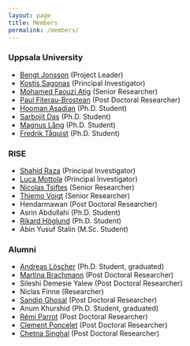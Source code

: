 ```yaml
---
layout: page
title: Members
permalink: /members/
---
```


### Uppsala University

- [Bengt Jonsson][BengtJonssonHomepage] (Project Leader)
- [Kostis Sagonas][KostisSagonasHomepage] (Principal Investigator)
- [Mohamed Faouzi Atig][AtigHomepage] (Senior Researcher)
- [Paul Fiterau-Brostean][PaulFiterauHomepage] (Post Doctoral Researcher)
- [Hooman Asadian][HoomanAsadianHomepage] (Ph.D. Student)
- [Sarbojit Das][SarbojitDasHomepage] (Ph.D. Student)
- [Magnus Lång][MagnusLangHomepage] (Ph.D. Student)
- [Fredrik Tåquist][FredrikTaquistHomepage] (Ph.D. Student)

### RISE

- [Shahid Raza][ShahidRazaHomepage] (Principal Investigator)
- [Luca Mottola][LucaMottolaHomepage] (Principal Investigator) 
- [Nicolas Tsiftes][NicolasTsiftesHomepage] (Senior Researcher) 
- [Thiemo Voigt][ThiemoVoigtHomepage] (Senior Researcher) 
- Hendarmawan (Post Doctoral Researcher)
- Asrin Abdullahi (Ph.D. Student)
- [Rikard Höglund][RikardhoglundHomepage] (Ph.D. Student)
- Abin Yusuf Stalin (M.Sc. Student)

### Alumni
- [Andreas Löscher][AndreasLöscherScholar] (Ph.D. Student, graduated)
- [Martina Brachmann][MartinaBrachmannHomepage] (Post Doctoral Researcher)
- Sileshi Demesie Yalew (Post Doctoral Researcher)
- Niclas Finne (Researcher)
- [Sandip Ghosal][SandipGhosalScholar] (Post Doctoral Researcher)
- Anum Khurshid (Ph.D. Student, graduated)
- [Rémi Parrot][RemiParrotHomepage] (Post Doctoral Researcher)
- [Clement Poncelet][ClementPonceletScholar] (Post Doctoral Researcher)
- [Chetna Singhal][ChetnaSinghalScholar] (Post Doctoral Researcher)

[BengtJonssonHomepage]: http://user.it.uu.se/~bengt/
[KostisSagonasHomepage]: http://user.it.uu.se/~kostis/
[AtigHomepage]: https://www.it.uu.se/katalog/mohat117/atig
[PaulFiterauHomepage]: http://www.it.uu.se/katalog/paufi492
[SandipGhosalScholar]: https://scholar.google.com/citations?user=E8WOPJIAAAAJ
[RemiParrotHomepage]: https://www.it.uu.se/katalog/rempa665
[ClementPonceletScholar]: https://scholar.google.com/citations?user=Tijs8WwAAAAJ
[HoomanAsadianHomepage]: http://www.it.uu.se/katalog/hooas351
[SarbojitDasHomepage]: http://www.it.uu.se/katalog/sarda436
[MagnusLangHomepage]: http://www.it.uu.se/katalog/magla262
[FredrikTaquistHomepage]: http://www.it.uu.se/katalog/freta296
[AndreasLöscherScholar]: https://scholar.google.com/citations?user=E4LXtaEAAAAJ
[ShahidRazaHomepage]: https://www.ri.se/shahid-raza
[LucaMottolaHomepage]: https://www.ri.se/luca-mottola
[NicolasTsiftesHomepage]: https://www.ri.se/nicolas-tsiftes
[ThiemoVoigtHomepage]: https://www.ri.se/en/person/thiemo-voigt
[MartinaBrachmannHomepage]: https://martinabr.github.io/
[ChetnaSinghalScholar]: https://scholar.google.com/citations?user=-IqcuxQAAAAJ
[RikardHoglundHomepage]: https://www.ri.se/sv/person/rikard-hoglund
